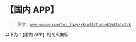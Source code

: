 # 【国内 APP】

> 原文：[`www.yuque.com/for_lazy/xkrm14/tldemk1v67xfsfck`](https://www.yuque.com/for_lazy/xkrm14/tldemk1v67xfsfck)

以下为：【国内 APP】相关风向标





